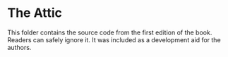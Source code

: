 # The Attic

This folder contains the source code from the first edition of the book. Readers can safely ignore it. It was included as a development aid for the authors.
